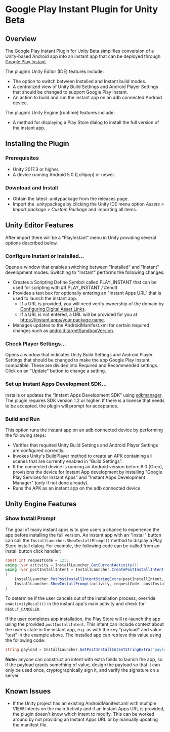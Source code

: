# Google Play Instant Plugin for Unity Beta

## Overview

The Google Play Instant Plugin for Unity Beta simplifies conversion of a Unity-based Android app into an instant app that can be deployed through [Google Play Instant](https://developer.android.com/topic/google-play-instant/).

The plugin’s Unity Editor (IDE) features include:
 * The option to switch between Installed and Instant build modes.
 * A centralized view of Unity Build Settings and Android Player Settings that should be changed to support Google Play Instant.
 * An action to build and run the instant app on an adb connected Android device.

The plugin’s Unity Engine (runtime) features include:
 * A method for displaying a Play Store dialog to install the full version of the instant app.

## Installing the Plugin

### Prerequisites
 * Unity 2017.3 or higher.
 * A device running Android 5.0 (Lollipop) or newer.

### Download and Install
 * Obtain the latest .unitypackage from the releases page.
 * Import the .unitypackage by clicking the Unity IDE menu option _Assets > Import package > Custom Package_ and importing all items.

## Unity Editor Features
After import there will be a “PlayInstant” menu in Unity providing several options described below.

### Configure Instant or Installed...
Opens a window that enables switching between "Installed" and "Instant" development modes. Switching to "Instant" performs the following changes:
 * Creates a Scripting Define Symbol called PLAY_INSTANT that can be used for scripting with #if PLAY_INSTANT / #endif.
 * Provides a text box for optionally entering an "Instant Apps URL" that is used to launch the instant app.
   * If a URL is provided, you will need verify ownership of the domain by [Configuring Digital Asset Links](https://developer.android.com/training/app-links/verify-site-associations#web-assoc).
   * If a URL is not entered, a URL will be provided for you at https://instant.apps/your.package.name.
 * Manages updates to the AndroidManifest.xml for certain required changes such as [android:targetSandboxVersion](https://developer.android.com/guide/topics/manifest/manifest-element#targetSandboxVersion).

### Check Player Settings...
Opens a window that indicates Unity Build Settings and Android Player Settings that should be changed to make the app Google Play Instant compatible. These are divided into Required and Recommended settings. Click on an “Update” button to change a setting.

### Set up Instant Apps Development SDK...
Installs or updates the “Instant Apps Development SDK” using [sdkmanager](https://developer.android.com/studio/command-line/sdkmanager). The plugin requires SDK version 1.2 or higher. If there is a license that needs to be accepted, the plugin will prompt for acceptance.

### Build and Run
This option runs the instant app on an adb connected device by performing the following steps:
 * Verifies that required Unity Build Settings and Android Player Settings are configured correctly.
 * Invokes Unity's BuildPlayer method to create an APK containing all scenes that are currently enabled in “Build Settings”.
 * If the connected device is running an Android version before 8.0 (Oreo), provisions the device for Instant App development by installing "Google Play Services for Instant Apps" and "Instant Apps Development Manager" (only if not done already).
 * Runs the APK as an instant app on the adb connected device.

## Unity Engine Features

### Show Install Prompt
The goal of many instant apps is to give users a chance to experience the app before installing the full version. An instant app with an "Install" button can call the `InstallLauncher.ShowInstallPrompt()` method to display a Play Store install dialog. For example, the following code can be called from an install button click handler:

```cs
const int requestCode = 123;
using (var activity = InstallLauncher.GetCurrentActivity())
using (var postInstallIntent = InstallLauncher.CreatePostInstallIntent(activity))
{
    InstallLauncher.PutPostInstallIntentStringExtra(postInstallIntent, "payload", "test");
    InstallLauncher.ShowInstallPrompt(activity, requestCode, postInstallIntent, "test-referrer");
}
```

To determine if the user cancels out of the installation process, override `onActivityResult()` in the instant app's main activity and check for `RESULT_CANCELED`.

If the user completes app installation, the Play Store will re-launch the app using the provided `postInstallIntent`. This intent can include context about the user's state in the instant app, e.g. as with the key "payload" and value "test" in the example above. The installed app can retrieve this value using the following code:

```cs
string payload = InstallLauncher.GetPostInstallIntentStringExtra("payload");
```

**Note:** anyone can construct an intent with extra fields to launch the app, so if the payload grants something of value, design the payload so that it can only be used once, cryptographically sign it, and verify the signature on a server.

## Known Issues
 * If the Unity project has an existing AndroidManifest.xml with multiple VIEW Intents on the main Activity and if an Instant Apps URL is provided, the plugin doesn't know which Intent to modify. This can be worked around by not providing an Instant Apps URL or by manually updating the manifest file.
